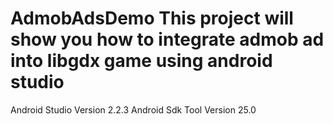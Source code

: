 # AdmobAdsDemo This project will show you how to integrate admob ad into libgdx game using android studio
Android Studio Version 2.2.3
Android Sdk Tool Version 25.0
